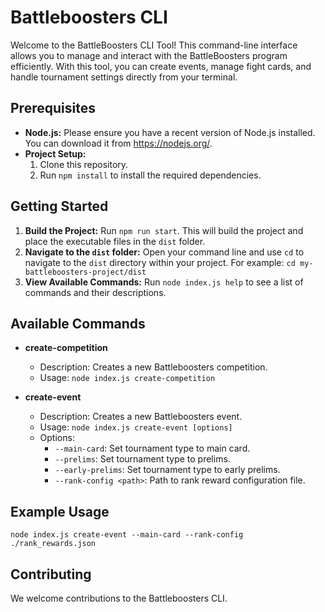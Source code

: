 # Battleboosters CLI
Welcome to the BattleBoosters CLI Tool! This command-line interface allows you to manage and interact with the BattleBoosters program efficiently. With this tool, you can create events, manage fight cards, and handle tournament settings directly from your terminal.

## Prerequisites

* **Node.js:** Please ensure you have a recent version of Node.js installed. You can download it from https://nodejs.org/.
* **Project Setup:**
    1. Clone this repository.
    2. Run `npm install` to install the required dependencies.

## Getting Started

1. **Build the Project:** Run `npm run start`. This will build the project and place the executable files in the `dist` folder.
2. **Navigate to the `dist` folder:**  Open your command line and use `cd` to navigate to the `dist` directory within your project. For example: `cd my-battleboosters-project/dist`
3. **View Available Commands:** Run `node index.js help` to see a list of commands and their descriptions.

## Available Commands

* **create-competition**
    * Description: Creates a new Battleboosters competition.
    * Usage: `node index.js create-competition`


* **create-event**
    * Description: Creates a new Battleboosters event.
    * Usage: `node index.js create-event [options]`
    * Options:
        * `--main-card`: Set tournament type to main card.
        * `--prelims`: Set tournament type to prelims.
        * `--early-prelims`: Set tournament type to early prelims.
        * `--rank-config <path>`: Path to rank reward configuration file.

    
## Example Usage
```node index.js create-event --main-card --rank-config ./rank_rewards.json```

## Contributing

We welcome contributions to the Battleboosters CLI.

